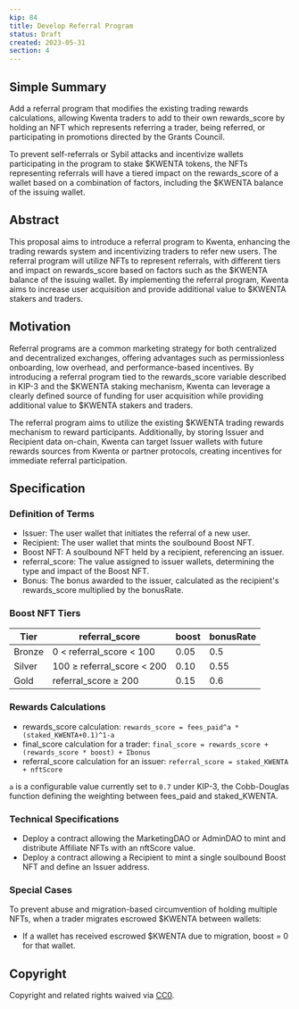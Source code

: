 ```yaml
---
kip: 84
title: Develop Referral Program
status: Draft
created: 2023-05-31
section: 4
---
```


## Simple Summary

Add a referral program that modifies the existing trading rewards calculations, allowing Kwenta traders to add to their own rewards_score by holding an NFT which represents referring a trader, being referred, or participating in promotions directed by the Grants Council.

To prevent self-referrals or Sybil attacks and incentivize wallets participating in the program to stake $KWENTA tokens, the NFTs representing referrals will have a tiered impact on the rewards_score of a wallet based on a combination of factors, including the $KWENTA balance of the issuing wallet.

## Abstract

This proposal aims to introduce a referral program to Kwenta, enhancing the trading rewards system and incentivizing traders to refer new users. The referral program will utilize NFTs to represent referrals, with different tiers and impact on rewards_score based on factors such as the $KWENTA balance of the issuing wallet. By implementing the referral program, Kwenta aims to increase user acquisition and provide additional value to $KWENTA stakers and traders.

## Motivation

Referral programs are a common marketing strategy for both centralized and decentralized exchanges, offering advantages such as permissionless onboarding, low overhead, and performance-based incentives. By introducing a referral program tied to the rewards_score variable described in KIP-3 and the $KWENTA staking mechanism, Kwenta can leverage a clearly defined source of funding for user acquisition while providing additional value to $KWENTA stakers and traders.

The referral program aims to utilize the existing $KWENTA trading rewards mechanism to reward participants. Additionally, by storing Issuer and Recipient data on-chain, Kwenta can target Issuer wallets with future rewards sources from Kwenta or partner protocols, creating incentives for immediate referral participation.

## Specification

### Definition of Terms

- Issuer: The user wallet that initiates the referral of a new user.
- Recipient: The user wallet that mints the soulbound Boost NFT.
- Boost NFT: A soulbound NFT held by a recipient, referencing an issuer.
- referral_score: The value assigned to issuer wallets, determining the type and impact of the Boost NFT.
- Bonus: The bonus awarded to the issuer, calculated as the recipient's rewards_score multiplied by the bonusRate.

### Boost NFT Tiers

| Tier   | referral_score               | boost | bonusRate |
| ------ | ---------------------------- | ----- | --------- |
| Bronze | 0 < referral_score < 100     | 0.05  | 0.5       |
| Silver | 100 ≥ referral_score < 200   | 0.10  | 0.55      |
| Gold   | referral_score ≥ 200         | 0.15  | 0.6       |

### Rewards Calculations

- rewards_score calculation: `rewards_score = fees_paid^a * (staked_KWENTA+0.1)^1-a`
- final_score calculation for a trader: `final_score = rewards_score + (rewards_score * boost) + Σbonus`
- referral_score calculation for an issuer: `referral_score = staked_KWENTA + nftScore`

`a` is a configurable value currently set to `0.7` under KIP-3, the Cobb-Douglas function defining the weighting between fees_paid and staked_KWENTA.

### Technical Specifications

- Deploy a contract allowing the MarketingDAO or AdminDAO to mint and distribute Affiliate NFTs with an nftScore value.
- Deploy a contract allowing a Recipient to mint a single soulbound Boost NFT and define an Issuer address.

### Special Cases

To prevent abuse and migration-based circumvention of holding multiple NFTs, when a trader migrates escrowed $KWENTA between wallets:
- If a wallet has received escrowed $KWENTA due to migration, boost = 0 for that wallet.

## Copyright

Copyright and related rights waived via [CC0](https://creativecommons.org/publicdomain/zero/1.0/).
